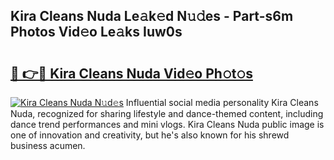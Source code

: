 ## Kira Cleans Nuda Le𝚊k𝚎d N𝚞𝚍es - Part-s6m Photos Vid𝚎o Le𝚊ks Iuw0s

# <h2><a href="http://fbg5ofo.evod.top/?m=Kira+Cleans+Nuda">🔗 👉🔴 Kira Cleans Nuda Vid𝚎o Ph𝚘t𝚘s</a></h2>

[![Kira Cleans Nuda N𝚞d𝚎s](https://i.imgur.com/8V9OHl7.gif)](http://fbg5ofo.evod.top/?m=Kira+Cleans+Nuda)
Influential social media personality Kira Cleans Nuda, recognized for sharing lifestyle and dance-themed content, including dance trend performances and mini vlogs. Kira Cleans Nuda public image is one of innovation and creativity, but he's also known for his shrewd business acumen. 

